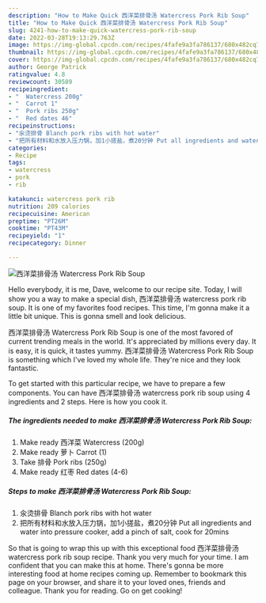 ```yaml
---
description: "How to Make Quick 西洋菜排骨汤 Watercress Pork Rib Soup"
title: "How to Make Quick 西洋菜排骨汤 Watercress Pork Rib Soup"
slug: 4241-how-to-make-quick-watercress-pork-rib-soup
date: 2022-03-28T19:13:29.763Z
image: https://img-global.cpcdn.com/recipes/4fafe9a3fa786137/680x482cq70/西洋菜排骨汤-watercress-pork-rib-soup-recipe-main-photo.jpg
thumbnail: https://img-global.cpcdn.com/recipes/4fafe9a3fa786137/680x482cq70/西洋菜排骨汤-watercress-pork-rib-soup-recipe-main-photo.jpg
cover: https://img-global.cpcdn.com/recipes/4fafe9a3fa786137/680x482cq70/西洋菜排骨汤-watercress-pork-rib-soup-recipe-main-photo.jpg
author: George Patrick
ratingvalue: 4.8
reviewcount: 30589
recipeingredient:
- "  Watercress 200g"
- "  Carrot 1"
- "  Pork ribs 250g"
- "  Red dates 46"
recipeinstructions:
- "汆烫排骨 Blanch pork ribs with hot water"
- "把所有材料和水放入压力锅，加1小搓盐，煮20分钟 Put all ingredients and water into pressure cooker, add a pinch of salt, cook for 20mins"
categories:
- Recipe
tags:
- watercress
- pork
- rib

katakunci: watercress pork rib 
nutrition: 209 calories
recipecuisine: American
preptime: "PT26M"
cooktime: "PT43M"
recipeyield: "1"
recipecategory: Dinner

---
```



![西洋菜排骨汤 Watercress Pork Rib Soup](https://img-global.cpcdn.com/recipes/4fafe9a3fa786137/680x482cq70/西洋菜排骨汤-watercress-pork-rib-soup-recipe-main-photo.jpg)

Hello everybody, it is me, Dave, welcome to our recipe site. Today, I will show you a way to make a special dish, 西洋菜排骨汤 watercress pork rib soup. It is one of my favorites food recipes. This time, I'm gonna make it a little bit unique. This is gonna smell and look delicious.



西洋菜排骨汤 Watercress Pork Rib Soup is one of the most favored of current trending meals in the world. It's appreciated by millions every day. It is easy, it is quick, it tastes yummy. 西洋菜排骨汤 Watercress Pork Rib Soup is something which I've loved my whole life. They're nice and they look fantastic.


To get started with this particular recipe, we have to prepare a few components. You can have 西洋菜排骨汤 watercress pork rib soup using 4 ingredients and 2 steps. Here is how you cook it.

<!--inarticleads1-->

##### The ingredients needed to make 西洋菜排骨汤 Watercress Pork Rib Soup:

1. Make ready  西洋菜 Watercress (200g)
1. Make ready  萝卜 Carrot (1)
1. Take  排骨 Pork ribs (250g)
1. Make ready  红枣 Red dates (4-6)




<!--inarticleads2-->

##### Steps to make 西洋菜排骨汤 Watercress Pork Rib Soup:

1. 汆烫排骨 Blanch pork ribs with hot water
1. 把所有材料和水放入压力锅，加1小搓盐，煮20分钟 Put all ingredients and water into pressure cooker, add a pinch of salt, cook for 20mins




So that is going to wrap this up with this exceptional food 西洋菜排骨汤 watercress pork rib soup recipe. Thank you very much for your time. I am confident that you can make this at home. There's gonna be more interesting food at home recipes coming up. Remember to bookmark this page on your browser, and share it to your loved ones, friends and colleague. Thank you for reading. Go on get cooking!
